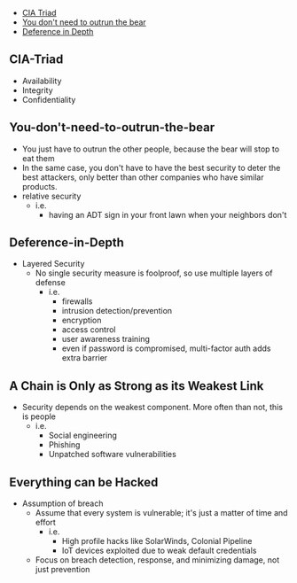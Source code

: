 - [CIA Triad](#CIA-Triad)
- [You don't need to outrun the bear](#You-don't-need-to-outrun-the-bear)
- [Deference in Depth](#Deference-in-Depth)
## CIA-Triad
- Availability
- Integrity
- Confidentiality
## You-don't-need-to-outrun-the-bear
- You just have to outrun the other people, because the bear will stop to eat them
- In the same case, you don't have to have the best security to deter the best attackers, only better than other companies who have similar products.
- relative security
	- i.e.
		- having an ADT sign in your front lawn when your neighbors don't
## Deference-in-Depth
- Layered Security
	- No single security measure is foolproof, so use multiple layers of defense
		- i.e.
			- firewalls
			- intrusion detection/prevention
			- encryption
			- access control
			- user awareness training
			- even if password is compromised, multi-factor auth adds extra barrier
## A Chain is Only as Strong as its Weakest Link
- Security depends on the weakest component. More often than not, this is people
	- i.e.
		- Social engineering
		- Phishing
		- Unpatched software vulnerabilities
## Everything can be Hacked
- Assumption of breach
	- Assume that every system is vulnerable; it's just a matter of time and effort
		- i.e.
			- High profile hacks like SolarWinds, Colonial Pipeline
			- IoT devices exploited due to weak default credentials
	- Focus on breach detection, response, and minimizing damage, not just prevention
